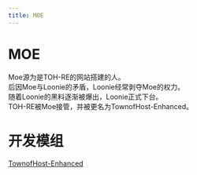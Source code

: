 ```yaml
---
title: MOE
---
```

# MOE
Moe源为是TOH-RE的网站搭建的人。<br>
后因Moe与Loonie的矛盾，Loonie经常剥夺Moe的权力。<br>
随着Loonie的黑料逐渐被爆出，Loonie正式下台。<br>
TOH-RE被Moe接管，并被更名为TownofHost-Enhanced。<br>

# 开发模组
[TownofHost-Enhanced](https://github.com/0xDrMoe/TownofHost-Enhanced)